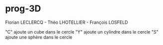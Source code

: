 # prog-3D
Florian LECLERCQ - Théo LHOTELLIER - François LOSFELD

"C" ajoute un cube dans le cercle
"Y" ajoute un cylindre dans le cercle
"S" ajoute une sphère dans le cercle
